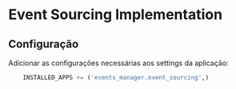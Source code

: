 # Event Sourcing Implementation

## Configuração

Adicionar as configurações necessárias aos settings da aplicação:

```python
    INSTALLED_APPS += ('events_manager.event_sourcing',)
```
